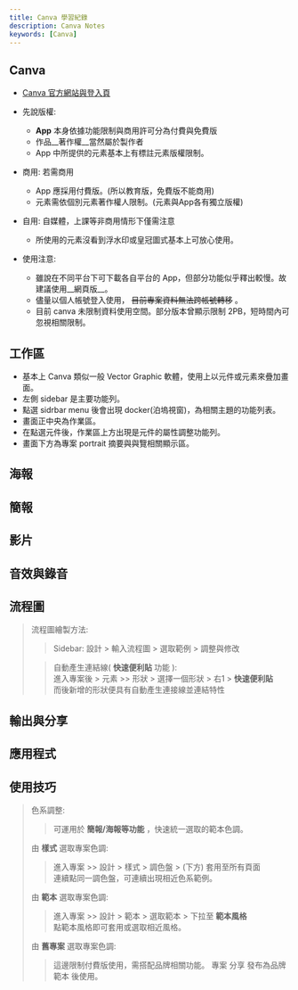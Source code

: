 ```yaml
---
title: Canva 學習紀錄
description: Canva Notes
keywords: [Canva]
---
```


## Canva 

* [Canva 官方網站與登入頁](https://www.canva.com/)

* 先說版權:   
    * __App__ 本身依據功能限制與商用許可分為付費與免費版  
    * 作品__著作權__當然屬於製作者  
    * App 中所提供的元素基本上有標註元素版權限制。  
* 商用: 若需商用  
    * App 應採用付費版。\(所以教育版，免費版不能商用\)  
    * 元素需依個別元素著作權人限制。\(元素與App各有獨立版權\)    
* 自用: 自媒體，上課等非商用情形下僅需注意  
    * 所使用的元素沒看到浮水印或皇冠圖式基本上可放心使用。    
    
* 使用注意: 
    * 雖說在不同平台下可下載各自平台的 App，但部分功能似乎釋出較慢。故建議使用__網頁版__。    
    * 儘量以個人帳號登入使用， ~~目前專案資料無法跨帳號轉移~~  。  
    * 目前 canva 未限制資料使用空間。部分版本曾顯示限制 2PB，短時間內可忽視相關限制。  
    
## 工作區
* 基本上 Canva 類似一般 Vector Graphic 軟體，使用上以元件或元素來疊加畫面。    
* 左側 sidebar 是主要功能列。   
* 點選 sidrbar menu 後會出現 docker\(泊塢視窗\)，為相關主題的功能列表。  
* 畫面正中央為作業區。  
* 在點選元件後，作業區上方出現是元件的屬性調整功能列。  
* 畫面下方為專案 portrait 摘要與與覽相關顯示區。  

## 海報


## 簡報


## 影片


## 音效與錄音


## 流程圖
> 流程圖繪製方法:  
>> Sidebar: 設計 \> 輸入流程圖 \> 選取範例 \> 調整與修改 
>  
>> 自動產生連結線\( __快速便利貼__ 功能 \):  
>> 進入專案後 \> 元素 \>\> 形狀 \> 選擇一個形狀 \> 右1 \> __快速便利貼__   
>> 而後新增的形狀便具有自動產生連接線並連結特性  
 

## 輸出與分享

## 應用程式

## 使用技巧
> 色系調整:  
>> 可運用於 __簡報/海報等功能__ ，快速統一選取的範本色調。  
> 
> 由 **樣式** 選取專案色調:  
>> 進入專案 \>\> 設計 \> 樣式 \> 調色盤 \> \(下方\) 套用至所有頁面  
>> 連續點同一調色盤，可連續出現相近色系範例。  
> 
> 由 **範本** 選取專案色調:  
>> 進入專案 \>\> 設計 \> 範本 \> 選取範本 \> 下拉至 **範本風格**  
>> 點範本風格即可套用或選取相近風格。
> 
> 由 **舊專案** 選取專案色調:  
>> 這邊限制付費版使用，需搭配品牌相關功能。
>> 專案 分享 發布為品牌範本 後使用。   
